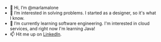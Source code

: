 - 👋 Hi, I’m @marlamalone
- 👀 I’m interested in solving problems. I started as a designer, so it's what I know.
- 🌱 I’m currently learning software engineering. I'm interested in cloud services, and right now I'm learning Java!
- 📫 Hit me up on [LinkedIn](https://www.linkedin.com/in/marlamalone/).

<!---
marlamalone/marlamalone is a ✨ special ✨ repository because its `README.md` (this file) appears on your GitHub profile.
You can click the Preview link to take a look at your changes.
--->
